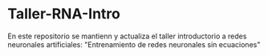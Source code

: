# Taller-RNA-Intro
En este repositorio se mantienn y actualiza el taller introductorio a redes neuronales artificiales: "Entrenamiento de redes neuronales sin ecuaciones"
